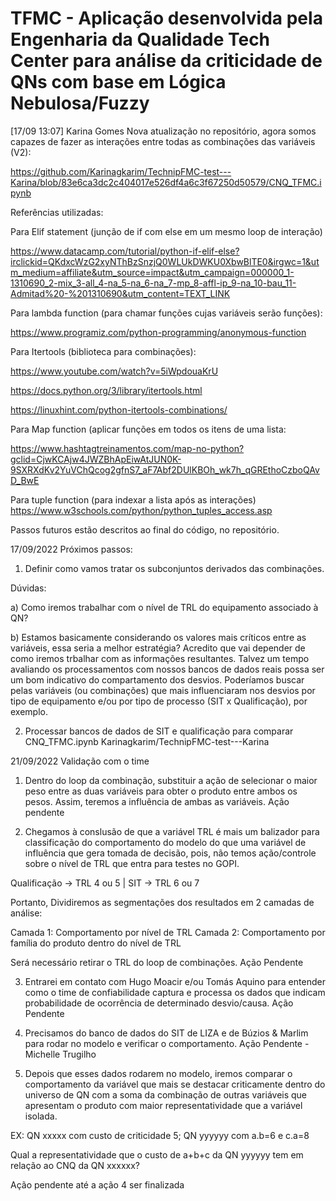 # TFMC - Aplicação desenvolvida pela Engenharia da Qualidade Tech Center para análise da criticidade de QNs com base em Lógica Nebulosa/Fuzzy

[17/09 13:07] Karina Gomes
Nova atualização no repositório, agora somos capazes de fazer as interações entre todas as combinações das variáveis (V2):

https://github.com/Karinagkarim/TechnipFMC-test---Karina/blob/83e6ca3dc2c404017e526df4a6c3f67250d50579/CNQ_TFMC.ipynb

Referências utilizadas:

Para Elif statement (junção de if com else em um mesmo loop de interação)

https://www.datacamp.com/tutorial/python-if-elif-else?irclickid=QKdxcWzG2xyNThBzSnzjQ0WLUkDWKU0XbwBlTE0&irgwc=1&utm_medium=affiliate&utm_source=impact&utm_campaign=000000_1-1310690_2-mix_3-all_4-na_5-na_6-na_7-mp_8-affl-ip_9-na_10-bau_11-Admitad%20-%201310690&utm_content=TEXT_LINK

Para lambda function (para chamar funções cujas variáveis serão funções):

https://www.programiz.com/python-programming/anonymous-function

Para Itertools (biblioteca para combinações):

https://www.youtube.com/watch?v=5iWpdouaKrU

https://docs.python.org/3/library/itertools.html

https://linuxhint.com/python-itertools-combinations/

Para Map function (aplicar funções em todos os itens de uma lista:

https://www.hashtagtreinamentos.com/map-no-python?gclid=CjwKCAjw4JWZBhApEiwAtJUN0K-9SXRXdKv2YuVChQcog2gfnS7_aF7Abf2DUlKBOh_wk7h_qGREthoCzboQAvD_BwE

Para tuple function (para indexar a lista após as interações)
https://www.w3schools.com/python/python_tuples_access.asp


Passos futuros estão descritos ao final do código, no repositório. 



17/09/2022 Próximos passos:

1) Definir como vamos tratar os subconjuntos derivados das combinações.

Dúvidas:

a) Como iremos trabalhar com o nível de TRL do equipamento associado à QN?

b) Estamos basicamente considerando os valores mais críticos entre as variáveis, essa seria a melhor estratégia? Acredito que vai depender de como iremos trbalhar com as informações resultantes. Talvez um tempo avaliando os processamentos com nossos bancos de dados reais possa ser um bom indicativo do compartamento dos desvios. Poderíamos buscar pelas variáveis (ou combinações) que mais influenciaram nos desvios por tipo de equipamento e/ou por tipo de processo (SIT x Qualificação), por exemplo.

2) Processar bancos de dados de SIT e qualificação para comparar
CNQ_TFMC.ipynb
Karinagkarim/TechnipFMC-test---Karina

21/09/2022 Validação com o time

1) Dentro do loop da combinação, substituir a ação de selecionar o maior peso entre as duas variáveis para obter o produto entre ambos os pesos. Assim, teremos a influência de ambas as variáveis. Ação pendente

2) Chegamos à conslusão de que a variável TRL é mais um balizador para classificação do comportamento do modelo do que uma variável de influência que gera tomada de decisão, pois, não temos ação/controle sobre o nível de TRL que entra para testes no GOPI.

Qualificação -> TRL 4 ou 5 | SIT -> TRL 6 ou 7

Portanto, Dividiremos as segmentações dos resultados em 2 camadas de análise:

Camada 1: Comportamento por nível de TRL Camada 2: Comportamento por família do produto dentro do nível de TRL

Será necessário retirar o TRL do loop de combinações. Ação Pendente

3) Entrarei em contato com Hugo Moacir e/ou Tomás Aquino para entender como o time de confiabilidade captura e processa os dados que indicam probabilidade de ocorrência de determinado desvio/causa. Ação Pendente

4) Precisamos do banco de dados do SIT de LIZA e de Búzios & Marlim para rodar no modelo e verificar o comportamento. Ação Pendente - Michelle Trugilho

5) Depois que esses dados rodarem no modelo, iremos comparar o comportamento da variável que mais se destacar criticamente dentro do universo de QN com a soma da combinação de outras variáveis que apresentam o produto com maior representatividade que a variável isolada.

EX: QN xxxxx com custo de criticidade 5; QN yyyyyy com a.b=6 e c.a=8

Qual a representatividade que o custo de a+b+c da QN yyyyyy tem em relação ao CNQ da QN xxxxxx?

Ação pendente até a ação 4 ser finalizada

